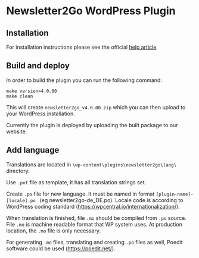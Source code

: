 Newsletter2Go WordPress Plugin
==============================

Installation
------------

For installation instructions please see the official [help article](https://www.newsletter2go.com/help/integration-api/set-up-wordpress-plug-in/ "How do I set up the WordPress newsletter plug-in?").

Build and deploy
----------------

In order to build the plugin you can run the following command:

    make version=4.0.00
    make clean

This will create `newsletter2go_v4.0.00.zip` which you can then upload to your WordPress installation.

Currently the plugin is deployed by uploading the built package to our website.


Add language
------------
Translations are located in `\wp-content\plugins\newsletter2go\lang\` directory.

Use `.pot` file as template, it has all translation strings set.

Create `.po` file for new language. It must be named in format `[plugin-name]-[locale].po ` (eg newsletter2go-de_DE.po). Locale code is according to WordPress coding standard (https://wpcentral.io/internationalization/).

When translation is finished, file `.mo` should be compiled from `.po` source. File `.mo` is machine readable format that WP system uses. At production location, the `.mo` file is only necessary.

For generating `.mo` files, translating and creating `.po` files as well, Poedit software could be used (https://poedit.net/).